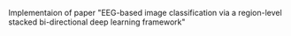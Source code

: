 Implementaion of paper "EEG-based image classification via a region-level stacked bi-directional deep learning framework"
